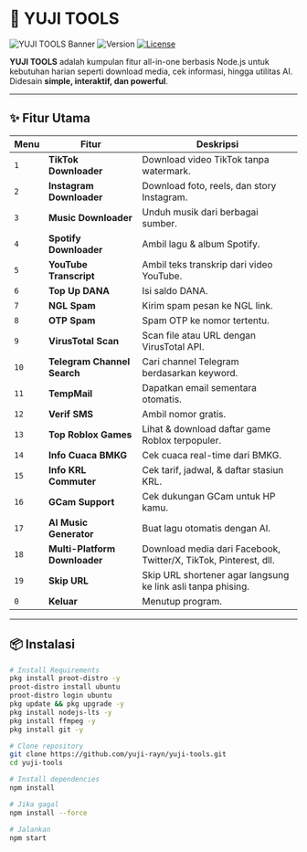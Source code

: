 # 🎯 YUJI TOOLS

![YUJI TOOLS Banner](https://img.shields.io/badge/YUJI--TOOLS-Multi--Feature--Downloader-blue?style=for-the-badge&logo=node.js)
![Version](https://img.shields.io/badge/Version-25.0-green?style=for-the-badge)
[![License](https://img.shields.io/badge/License-Custom-yellow?style=for-the-badge)](https://github.com/yuji-rayn/yujitools/blob/ec00cc8ddb8850c6c09880f90e8d461cda3c183d/LICENSE)

**YUJI TOOLS** adalah kumpulan fitur all-in-one berbasis Node.js untuk kebutuhan harian seperti download media, cek informasi, hingga utilitas AI.  
Didesain **simple, interaktif, dan powerful**.  

---

## ✨ Fitur Utama

| Menu | Fitur | Deskripsi |
|------|-------|-----------|
| `1` | **TikTok Downloader** | Download video TikTok tanpa watermark. |
| `2` | **Instagram Downloader** | Download foto, reels, dan story Instagram. |
| `3` | **Music Downloader** | Unduh musik dari berbagai sumber. |
| `4` | **Spotify Downloader** | Ambil lagu & album Spotify. |
| `5` | **YouTube Transcript** | Ambil teks transkrip dari video YouTube. |
| `6` | **Top Up DANA** | Isi saldo DANA. |
| `7` | **NGL Spam** | Kirim spam pesan ke NGL link. |
| `8` | **OTP Spam** | Spam OTP ke nomor tertentu. |
| `9` | **VirusTotal Scan** | Scan file atau URL dengan VirusTotal API. |
| `10` | **Telegram Channel Search** | Cari channel Telegram berdasarkan keyword. |
| `11` | **TempMail** | Dapatkan email sementara otomatis. |
| `12` | **Verif SMS** | Ambil nomor gratis. |
| `13` | **Top Roblox Games** | Lihat & download daftar game Roblox terpopuler. |
| `14` | **Info Cuaca BMKG** | Cek cuaca real-time dari BMKG. |
| `15` | **Info KRL Commuter** | Cek tarif, jadwal, & daftar stasiun KRL. |
| `16` | **GCam Support** | Cek dukungan GCam untuk HP kamu. |
| `17` | **AI Music Generator** | Buat lagu otomatis dengan AI. |
| `18` | **Multi-Platform Downloader** | Download media dari Facebook, Twitter/X, TikTok, Pinterest, dll. |
| `19` | **Skip URL** | Skip URL shortener agar langsung ke link asli tanpa phising. |
| `0` | **Keluar** | Menutup program. |

---

## 📦 Instalasi

```bash
# Install Requirements
pkg install proot-distro -y
proot-distro install ubuntu
proot-distro login ubuntu
pkg update && pkg upgrade -y
pkg install nodejs-lts -y
pkg install ffmpeg -y
pkg install git -y

# Clone repository
git clone https://github.com/yuji-rayn/yuji-tools.git
cd yuji-tools

# Install dependencies
npm install

# Jika gagal
npm install --force

# Jalankan
npm start
